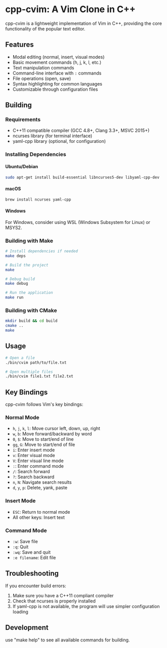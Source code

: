 # cpp-cvim: A Vim Clone in C++

cpp-cvim is a lightweight implementation of Vim in C++, providing the core functionality of the popular text editor.

## Features

- Modal editing (normal, insert, visual modes)
- Basic movement commands (h, j, k, l, etc.)
- Text manipulation commands
- Command-line interface with `:` commands
- File operations (open, save)
- Syntax highlighting for common languages
- Customizable through configuration files

## Building

### Requirements

- C++11 compatible compiler (GCC 4.8+, Clang 3.3+, MSVC 2015+)
- ncurses library (for terminal interface)
- yaml-cpp library (optional, for configuration)

### Installing Dependencies

#### Ubuntu/Debian
```bash
sudo apt-get install build-essential libncurses5-dev libyaml-cpp-dev
```

#### macOS
```bash
brew install ncurses yaml-cpp
```

#### Windows
For Windows, consider using WSL (Windows Subsystem for Linux) or MSYS2.

### Building with Make

```bash
# Install dependencies if needed
make deps

# Build the project
make

# Debug build
make debug

# Run the application
make run
```

### Building with CMake

```bash
mkdir build && cd build
cmake ..
make
```

## Usage

```bash
# Open a file
./bin/cvim path/to/file.txt

# Open multiple files
./bin/cvim file1.txt file2.txt
```

## Key Bindings

cpp-cvim follows Vim's key bindings:

### Normal Mode

- `h`, `j`, `k`, `l`: Move cursor left, down, up, right
- `w`, `b`: Move forward/backward by word
- `0`, `$`: Move to start/end of line
- `gg`, `G`: Move to start/end of file
- `i`: Enter insert mode
- `v`: Enter visual mode
- `V`: Enter visual line mode
- `:`: Enter command mode
- `/`: Search forward
- `?`: Search backward
- `n`, `N`: Navigate search results
- `d`, `y`, `p`: Delete, yank, paste

### Insert Mode

- `ESC`: Return to normal mode
- All other keys: Insert text

### Command Mode

- `:w`: Save file
- `:q`: Quit
- `:wq`: Save and quit
- `:e filename`: Edit file

## Troubleshooting

If you encounter build errors:

1. Make sure you have a C++11 compliant compiler
2. Check that ncurses is properly installed
3. If yaml-cpp is not available, the program will use simpler configuration loading

## Development

use "make help" to see all available commands for building.
